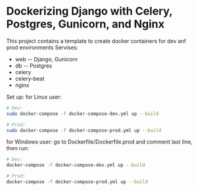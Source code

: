 ﻿# Dockerizing Django with Celery, Postgres, Gunicorn, and Nginx

This project contains a template to create
docker containers for dev anf prod environments
Servises: 
* web -- Django, Gunicorn
* db -- Postgres
* celery
* celery-beat
* nginx

Set up:
for Linux user:

```bash
# Dev:
sudo docker-compose -f docker-compose-dev.yml up --build

# Prod:
sudo docker-compose -f docker-compose-prod.yml up --build
```


for Windows user:
go to Dockerfile/Dockerfile.prod and comment last line, then run:

```bash
# Dev:
docker-compose -f docker-compose-dev.yml up --build

# Prod:
docker-compose -f docker-compose-prod.yml up --build
```
